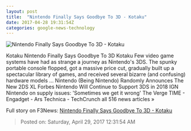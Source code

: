 ```yaml
---
layout: post
title:  "Nintendo Finally Says Goodbye To 3D - Kotaku"
date: 2017-04-28 19:31:54Z
categories: google-news-technology
---
```


![Nintendo Finally Says Goodbye To 3D - Kotaku](https://i.kinja-img.com/gawker-media/image/upload/s--897M4kfX--/c_fill,fl_progressive,g_center,h_450,q_80,w_800/biqslxugwrrcnxhaldgi.jpg)

Kotaku Nintendo Finally Says Goodbye To 3D Kotaku Few video game systems have had as strange a journey as Nintendo's 3DS. The spunky portable console flopped, got a massive price cut, gradually built up a spectacular library of games, and received several bizarre (and confusing) hardware models ... Nintendo (Being Nintendo) Randomly Announces The New 2DS XL Forbes Nintendo Will Continue to Support 3DS in 2018 IGN Nintendo on supply issues: 'Sometimes we get it wrong' The Verge TIME - Engadget - Ars Technica - TechCrunch all 516 news articles »


Full story on F3News: [Nintendo Finally Says Goodbye To 3D - Kotaku](http://www.f3nws.com/n/dSNfP)

> Posted on: Saturday, April 29, 2017 12:31:54 AM
